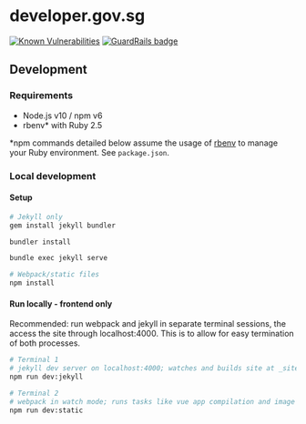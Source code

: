 # developer.gov.sg

[![Known Vulnerabilities](https://snyk.io//test/github/GovTechSG/developer.gov.sg/badge.svg?targetFile=package.json)](https://snyk.io//test/github/GovTechSG/developer.gov.sg?targetFile=package.json)
[![GuardRails badge](https://badges.guardrails.io/GovTechSG/developer.gov.sg.svg)](https://dashboard.guardrails.io/default/gh/GovTechSG/developer.gov.sg)

## Development

### Requirements

-   Node.js v10 / npm v6
-   rbenv\* with Ruby 2.5

\*npm commands detailed below assume the usage of [rbenv](https://github.com/rbenv/rbenv) to manage your Ruby environment. See `package.json`.

### Local development

#### Setup

```sh
# Jekyll only
gem install jekyll bundler

bundler install

bundle exec jekyll serve

# Webpack/static files
npm install
```

#### Run locally - frontend only

Recommended: run webpack and jekyll in separate terminal sessions, the access the site through localhost:4000. This is to allow for easy termination of both processes.

```sh
# Terminal 1
# jekyll dev server on localhost:4000; watches and builds site at _site/
npm run dev:jekyll
```

```sh
# Terminal 2
# webpack in watch mode; runs tasks like vue app compilation and image compression
npm run dev:static
```
